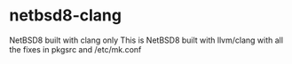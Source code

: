 # netbsd8-clang
NetBSD8  built with clang only
This is NetBSD8 built with llvm/clang with all the fixes in pkgsrc and /etc/mk.conf
